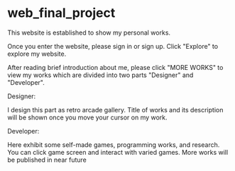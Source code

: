 # web_final_project

This website is established to show my personal works.

Once you enter the website, please sign in or sign up. Click "Explore" to explore my website.

After reading brief introduction about me, please click "MORE WORKS" to view my works which are divided into two parts "Designer" and "Developer".

Designer:
  
  I design this part as retro arcade gallery. Title of works and its description will be shown once  you move your cursor on my work.
  
Developer:

  Here exhibit some self-made games, programming works, and research. You can click game screen and interact with varied games. More works will be published in near future

